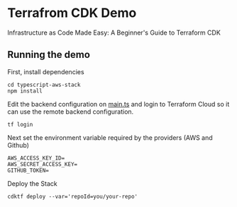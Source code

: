 # Terrafrom CDK Demo

Infrastructure as Code Made Easy: A Beginner's Guide to Terraform CDK

## Running the demo

First, install dependencies

```
cd typescript-aws-stack
npm install
```

Edit the backend configuration on [main.ts](./typescript-aws-stack/main.ts) and login to Terraform Cloud so it can use the remote backend configuration.

```
tf login
```

Next set the environment variable required by the providers (AWS and Github)

```
AWS_ACCESS_KEY_ID=
AWS_SECRET_ACCESS_KEY=
GITHUB_TOKEN=
```

Deploy the Stack

```
cdktf deploy --var='repoId=you/your-repo'
```